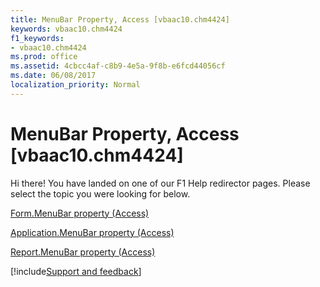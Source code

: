 ```yaml
---
title: MenuBar Property, Access [vbaac10.chm4424]
keywords: vbaac10.chm4424
f1_keywords:
- vbaac10.chm4424
ms.prod: office
ms.assetid: 4cbcc4af-c8b9-4e5a-9f8b-e6fcd44056cf
ms.date: 06/08/2017
localization_priority: Normal
---
```



# MenuBar Property, Access [vbaac10.chm4424]

Hi there! You have landed on one of our F1 Help redirector pages. Please select the topic you were looking for below.

[Form.MenuBar property (Access)](http://msdn.microsoft.com/library/b9e6b6f6-5e60-271d-67c4-6697cb294671%28Office.15%29.aspx)

[Application.MenuBar property (Access)](http://msdn.microsoft.com/library/dc0f6f9c-4627-96a1-83fa-b58ce1eb7236%28Office.15%29.aspx)

[Report.MenuBar property (Access)](http://msdn.microsoft.com/library/008e1d2e-f467-05a4-d246-eba85fd626ba%28Office.15%29.aspx)

[!include[Support and feedback](~/includes/feedback-boilerplate.md)]